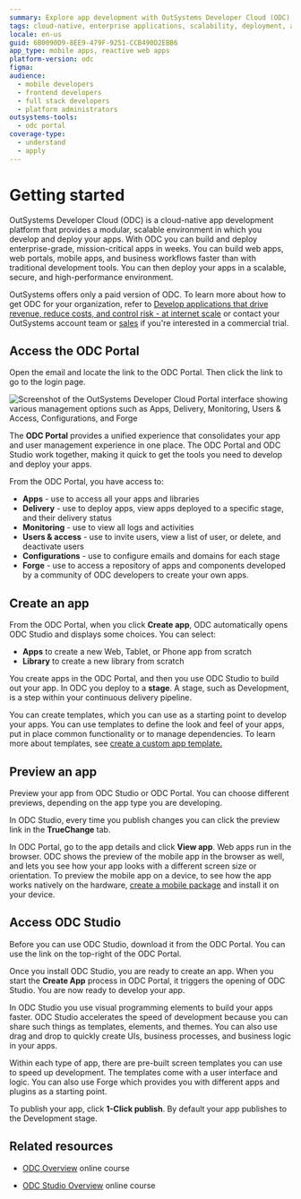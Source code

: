 ```yaml
---
summary: Explore app development with OutSystems Developer Cloud (ODC), a scalable platform for building and deploying enterprise-grade applications.
tags: cloud-native, enterprise applications, scalability, deployment, app management
locale: en-us
guid: 6B0090D9-8EE9-479F-9251-CCB490D2EBB6
app_type: mobile apps, reactive web apps
platform-version: odc
figma:
audience:
  - mobile developers
  - frontend developers
  - full stack developers
  - platform administrators
outsystems-tools:
  - odc portal
coverage-type:
  - understand
  - apply
---
```


# Getting started

OutSystems Developer Cloud (ODC) is a cloud-native app development platform that provides a modular, scalable environment in which you develop and deploy your apps. With ODC you can build and deploy enterprise-grade, mission-critical apps in weeks. You can build web apps, web portals, mobile apps, and business workflows faster than with traditional development tools. You can then deploy your apps in a scalable, secure, and high-performance environment.

<div class="info" markdown="1">

OutSystems offers only a paid version of ODC. To learn more about how to get ODC for your organization, refer to [Develop applications that drive revenue, reduce costs, and control risk - at internet scale](https://www.outsystems.com/low-code-platform/developer-cloud/) or contact your OutSystems account team or [sales](https://www.outsystems.com/contact-sales/) if you're interested in a commercial trial.

</div>

## Access the ODC Portal

Open the email and locate the link to the ODC Portal. Then click the link to go to the login page.

![Screenshot of the OutSystems Developer Cloud Portal interface showing various management options such as Apps, Delivery, Monitoring, Users & Access, Configurations, and Forge](images/vacation-app-pl.png "ODC Portal Interface")

The **ODC Portal** provides a unified experience that consolidates your app and user management experience in one place. The ODC Portal and ODC Studio work together, making it quick to get the tools you need to develop and deploy your apps.

From the ODC Portal, you have access to:

* **Apps** - use to access all your apps and libraries
* **Delivery** - use to deploy apps, view apps deployed to a specific stage, and their delivery status
* **Monitoring** - use to view all logs and activities
* **Users & access** - use to invite users, view a list of user, or delete, and deactivate users
* **Configurations** - use to configure emails and domains for each stage
* **Forge** - use to access a repository of apps and components developed by a community of ODC developers to create your own apps.

## Create an app

From the ODC Portal, when you click **Create app**, ODC automatically opens ODC Studio and displays some choices. You can select:

* **Apps** to create a new Web, Tablet, or Phone app from scratch
* **Library** to create a new library from scratch

You create apps in the ODC Portal, and then you use ODC Studio to build out your app. In ODC you deploy to a **stage**. A stage, such as Development, is a step within your continuous delivery pipeline.

You can create templates, which you can use as a starting point to develop your apps. You can use templates to define the look and feel of your apps, put in place common functionality or to manage dependencies. To learn more about templates, see [create a custom app template.](../app-architecture/reuse-templates.md)

## Preview an app

Preview your app from ODC Studio or ODC Portal. You can choose different previews, depending on the app type you are developing.

In ODC Studio, every time you publish changes you can click the preview link in the **TrueChange** tab.

In ODC Portal, go to the app details and click **View app**. Web apps run in the browser. ODC shows the preview of the mobile app in the browser as well, and lets you see how your app looks with a different screen size or orientation. To preview the mobile app on a device, to see how the app works natively on the hardware, [create a mobile package](../building-apps/mobile/creating-mobile-package.md) and install it on your device.

## Access ODC Studio

Before you can use ODC Studio, download it from the ODC Portal. You can use the link on the top-right of the ODC Portal.

Once you install ODC Studio, you are ready to create an app. When you start the **Create App** process in ODC Portal, it triggers the opening of ODC Studio. You are now ready to develop your app.

In ODC Studio you use visual programming elements to build your apps faster. ODC Studio accelerates the speed of development because you can share such things as templates, elements, and themes. You can also use drag and drop to quickly create UIs, business processes, and business logic in your apps.

Within each type of app, there are pre-built screen templates you can use to speed up development. The templates come with a user interface and logic. You can also use Forge which provides you with different apps and plugins as a starting point.

To publish your app, click **1-Click publish**. By default your app publishes to the Development stage.

## Related resources

* [ODC Overview](https://learn.outsystems.com/training/journeys/odc-overview-576) online course

* [ODC Studio Overview](https://learn.outsystems.com/training/journeys/odc-studio-overview-577) online course
